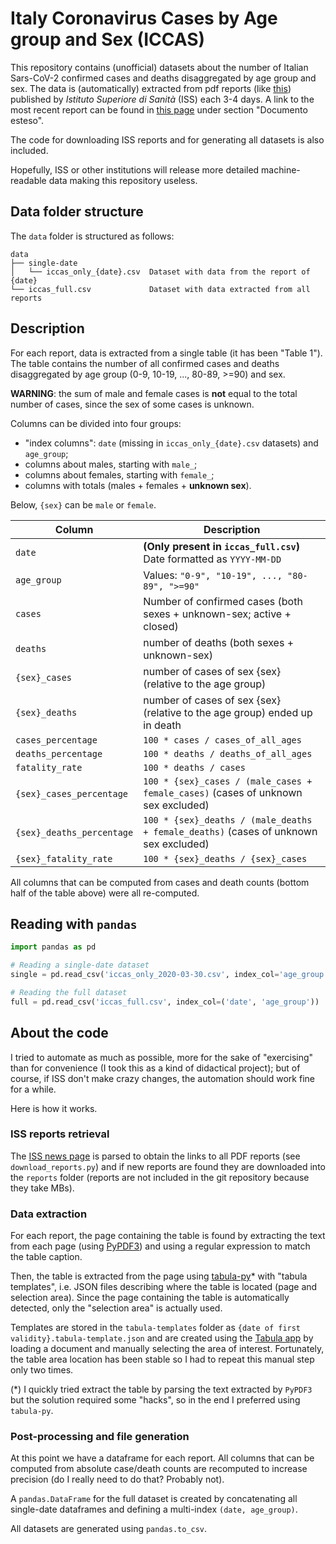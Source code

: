 # Italy Coronavirus Cases by Age group and Sex (ICCAS)

This repository contains (unofficial) datasets about the number of Italian 
Sars-CoV-2 confirmed cases and deaths disaggregated by age group and sex. 
The data is (automatically) extracted from pdf reports 
(like [this](https://www.epicentro.iss.it/coronavirus/bollettino/Bollettino-sorveglianza-integrata-COVID-19_30-marzo-2020.pdf)) published by _Istituto Superiore di Sanità_ (ISS) each 3-4 days.
A link to the most recent report can be found in [this page](https://www.epicentro.iss.it/coronavirus/sars-cov-2-sorveglianza-dati)
under section "Documento esteso".

The code for downloading ISS reports and for generating all datasets is also included.

Hopefully, ISS or other institutions will release more detailed 
machine-readable data making this repository useless. 

## Data folder structure
The `data` folder is structured as follows:
```
data
├── single-date                     
│   └── iccas_only_{date}.csv  Dataset with data from the report of {date}
└── iccas_full.csv             Dataset with data extracted from all reports
```

## Description
For each report, data is extracted from a single table (it has been "Table 1").
The table contains the number of all confirmed cases and deaths disaggregated 
by age group (0-9, 10-19, ..., 80-89, >=90) and sex.

**WARNING**: the sum of male and female cases is **not** equal to the total 
number of cases, since the sex of some cases is unknown.

Columns can be divided into four groups:
- "index columns": `date` (missing in `iccas_only_{date}.csv` datasets) and `age_group`;
- columns about males, starting with `male_`;
- columns about females, starting with `female_`;
- columns with totals (males + females + **unknown sex**).

Below, `{sex}` can be `male` or `female`.

| Column                    | Description                                                                                  |
|---------------------------|----------------------------------------------------------------------------------------------|
| `date`                    | **(Only present in `iccas_full.csv`)** Date formatted as `YYYY-MM-DD`                        |
| `age_group`               | Values: `"0-9", "10-19", ..., "80-89", ">=90"`                                               |
| `cases`                   | Number of confirmed cases (both sexes + unknown-sex; active + closed)                        |
| `deaths`                  | number of deaths (both sexes + unknown-sex)                                                  |
| `{sex}_cases`             | number of cases of sex {sex} (relative to the age group)                                     |
| `{sex}_deaths`            | number of cases of sex {sex} (relative to the age group) ended up in death                   |
| `cases_percentage`        | `100 * cases / cases_of_all_ages`                                                            |
| `deaths_percentage`       | `100 * deaths / deaths_of_all_ages`                                                          |
| `fatality_rate`           | `100 * deaths / cases`                                                                       |
| `{sex}_cases_percentage`  | `100 * {sex}_cases / (male_cases + female_cases)` (cases of unknown sex excluded)            |
| `{sex}_deaths_percentage` | `100 * {sex}_deaths / (male_deaths + female_deaths)` (cases of unknown sex excluded)         | 
| `{sex}_fatality_rate`     | `100 * {sex}_deaths / {sex}_cases`                                                           |

All columns that can be computed from cases and death counts (bottom half of the table above) were all re-computed.

## Reading with `pandas`
```python 
import pandas as pd

# Reading a single-date dataset
single = pd.read_csv('iccas_only_2020-03-30.csv', index_col='age_group')   # or index_col=0

# Reading the full dataset
full = pd.read_csv('iccas_full.csv', index_col=('date', 'age_group'))  # or index_col=(0, 1)
```

## About the code

I tried to automate as much as possible, more for the sake of "exercising" than for convenience
(I took this as a kind of didactical project); but of course, if ISS don't make crazy changes, the
automation should work fine for a while.

Here is how it works.

### ISS reports retrieval
The [ISS news page](https://www.epicentro.iss.it/coronavirus/aggiornamenti) 
is parsed to obtain the links to all PDF reports (see `download_reports.py`) 
and if new reports are found they are downloaded into the `reports` folder 
(reports are not included in the git repository because they take MBs).

### Data extraction
For each report, the page containing the table is found by extracting the text from 
each page (using [PyPDF3](https://github.com/mstamy2/PyPDF3)) and using a regular 
expression to match the table caption.

Then, the table is extracted from the page using [tabula-py](https://github.com/chezou/tabula-py)* 
with "tabula templates", i.e. JSON files describing where the table is located (page and selection area).
Since the page containing the table is automatically detected, only the "selection area" is actually used.

Templates are stored in the `tabula-templates` folder as `{date of first validity}.tabula-template.json`
and are created using the [Tabula app](https://tabula.technology/) by loading a document 
and manually selecting the area of interest. Fortunately, the table area location has been stable so I had
to repeat this manual step only two times.

(*) I quickly tried extract the table by parsing the text extracted by `PyPDF3` but
the solution required some "hacks", so in the end I preferred using `tabula-py`.

### Post-processing and file generation
At this point we have a dataframe for each report. All columns that can be computed from absolute 
case/death counts are recomputed to increase precision (do I really need to do that? Probably not). 

A `pandas.DataFrame` for the full dataset is created by concatenating all single-date dataframes 
and defining a multi-index `(date, age_group)`.

All datasets are generated using `pandas.to_csv`.

